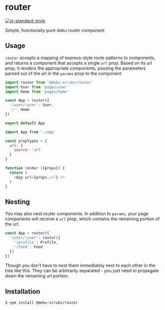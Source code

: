 
# router

[![js-standard-style](https://img.shields.io/badge/code%20style-standard-brightgreen.svg?style=flat)](https://github.com/feross/standard)

Simple, functionally pure deku router component

## Usage

`router` accepts a mapping of express-style route patterns to components, and returns a component that accepts a single `url` prop.  Based on its url prop, it renders the appropriate components, passing the parameters parsed out of the url in the `params` prop to the component.

```javascript
import router from '@deku-scrubs/router'
import User from 'pages/user'
import Home from 'pages/home'

const App = router({
  '/user/:user': User,
  '/': Home
})

export default App
```


```javascript
import App from './app'

const propTypes = {
  url: {
    source: 'url'
  }
}

function render ({props}) {
  return (
    <App url={props.url} />
  )
}
```

## Nesting

You may also nest router components.  In addition to `params`, your page components will receive a `url` prop, which contains the remaining portion of the url.

```javascript
const App = router({
  '/user/:user': router({
    '/profile': Profile,
    '/feed': Feed
  })
})
```

Though you don't have to nest them immediately next to each other in the tree like this.  They can be arbitrarily separated - you just need to propagate down the remaining url portion.

## Installation

    $ npm install @deku-scrubs/router

